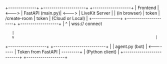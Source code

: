 +--------------+            +---------------------+            +-------------------+
|   Frontend   |  <--->     |     FastAPI (main.py)|  <--->     |     LiveKit Server |
| (in browser) |  token     |   /create-room       |  token     | (Cloud or Local)   |
+--------------+            +---------------------+            +-------------------+
       |                                                               ^
       | wss:// connect                           
       
       |
       v                                                               |
+-------------------+           +--------------------------+          |
|   agent.py (bot)  | <-------- |  Token from FastAPI      | ---------+
| (Python client)   |           +--------------------------+
+-------------------+

